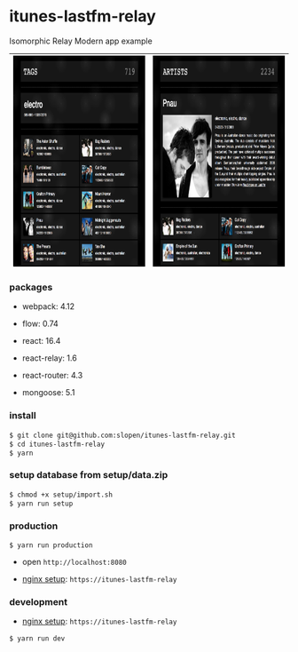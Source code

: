 # itunes-lastfm-relay

Isomorphic Relay Modern app example

<img src="/src/images/screenshot-01.png" align="left" height="380" width="390"> | <img src="/src/images/screenshot-02.png" align="right" height="380" width="390">
--- | ---


### packages

* webpack: 4.12

* flow: 0.74

* react: 16.4

* react-relay: 1.6

* react-router: 4.3

* mongoose: 5.1

### install

```
$ git clone git@github.com:slopen/itunes-lastfm-relay.git
$ cd itunes-lastfm-relay
$ yarn

```

### setup database from setup/data.zip

```
$ chmod +x setup/import.sh
$ yarn run setup

```

### production

```
$ yarn run production
```

* open `http://localhost:8080`

* [nginx setup](/nginx): `https://itunes-lastfm-relay`

### development

* [nginx setup](/nginx): `https://itunes-lastfm-relay`

```
$ yarn run dev
```
